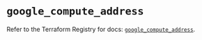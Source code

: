 # `google_compute_address`

Refer to the Terraform Registry for docs: [`google_compute_address`](https://registry.terraform.io/providers/hashicorp/google/5.16.0/docs/resources/compute_address).
